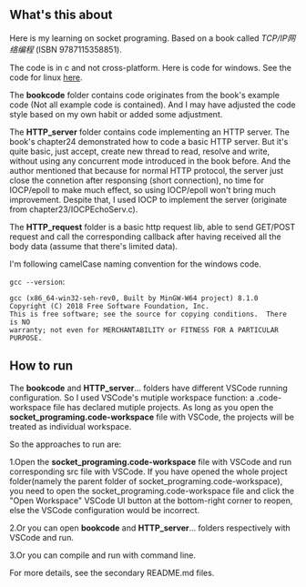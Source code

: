 ## What's this about

Here is my learning on socket programing. Based on a book called *TCP/IP网络编程* (ISBN 9787115358851).

The code is in c and not cross-platform. Here is code for windows. See the code for linux [here](https://github.com/plerks/socket-programing-linux).

The **bookcode** folder contains code originates from the book's example code (Not all example code is contained). And I may have adjusted the code style based on my own habit or added some adjustment.

The **HTTP_server** folder contains code implementing an HTTP server. The book's chapter24 demonstrated how to code a basic HTTP server. But it's quite basic, just accept, create new thread to read, resolve and write, without using any concurrent mode introduced in the book before. And the author mentioned that because for normal HTTP protocol, the server just close the connetion after responsing (short connection), no time for IOCP/epoll to make much effect, so using IOCP/epoll won't bring much improvement. Despite that, I used IOCP to implement the server (originate from chapter23/IOCPEchoServ.c).

The **HTTP_request** folder is a basic http request lib, able to send GET/POST request and call the corresponding callback after having received all the body data (assume that there's limited data).

I'm following camelCase naming convention for the windows code.

`gcc --version`:
```
gcc (x86_64-win32-seh-rev0, Built by MinGW-W64 project) 8.1.0
Copyright (C) 2018 Free Software Foundation, Inc.
This is free software; see the source for copying conditions.  There is NO
warranty; not even for MERCHANTABILITY or FITNESS FOR A PARTICULAR PURPOSE.
```

## How to run

The **bookcode** and **HTTP_server**... folders have different VSCode running configuration. So I used VSCode's mutiple workspace function: a .code-workspace file has declared mutiple projects. As long as you open the **socket_programing.code-workspace** file with VSCode, the projects will be treated as individual workspace.

So the approaches to run are:

1.Open the **socket_programing.code-workspace** file with VSCode and run corresponding src file with VSCode. If you have opened the whole project folder(namely the parent folder of socket_programing.code-workspace), you need to open the socket_programing.code-workspace file and click the "Open Workspace" VSCode UI button at the bottom-right corner to reopen, else the VSCode configuration would be incorrect.

2.Or you can open **bookcode** and **HTTP_server**... folders respectively with VSCode and run.

3.Or you can compile and run with command line.

For more details, see the secondary README.md files.